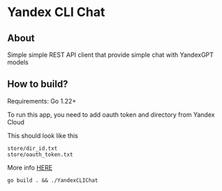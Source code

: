 # Yandex CLI Chat
## About
Simple simple REST API client that provide simple chat with YandexGPT models
## How to build?
Requirements: Go 1.22+

To run this app, you need to add oauth token and directory from Yandex Cloud

This should look like this
```
store/dir_id.txt
store/oauth_token.txt
```

More info [HERE](https://yandex.cloud/en/docs/foundation-models/quickstart/yandexgpt) 
```
go build . && ./YandexCLIChat
```